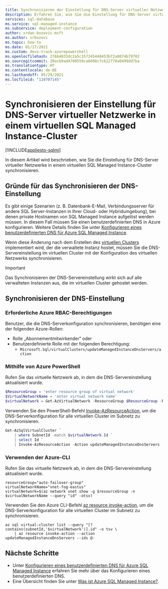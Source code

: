 ```yaml
---
title: Synchronisieren der Einstellung für DNS-Server virtueller Netzwerke in einem virtuellen SQL Managed Instance-Cluster
description: Erfahren Sie, wie Sie die Einstellung für DNS-Server virtueller Netzwerke in einem virtuellen SQL Managed Instance-Cluster synchronisieren.
services: sql-database
ms.service: sql-managed-instance
ms.subservice: deployment-configuration
author: srdan-bozovic-msft
ms.author: srbozovi
ms.topic: how-to
ms.date: 01/17/2021
ms.custom: devx-track-azurepowershell
ms.openlocfilehash: 276b4033dc2a5c157245448453b72a8074b79702
ms.sourcegitcommit: 20acb9ad4700559ca0d98c7c622770a0499dd7ba
ms.translationtype: HT
ms.contentlocale: de-DE
ms.lasthandoff: 05/29/2021
ms.locfileid: "110707145"
---
```

# <a name="synchronize-virtual-network-dns-servers-setting-on-sql-managed-instance-virtual-cluster"></a>Synchronisieren der Einstellung für DNS-Server virtueller Netzwerke in einem virtuellen SQL Managed Instance-Cluster
[!INCLUDE[appliesto-sqlmi](../includes/appliesto-sqlmi.md)]

In diesem Artikel wird beschrieben, wie Sie die Einstellung für DNS-Server virtueller Netzwerke in einem virtuellen SQL Managed Instance-Cluster synchronisieren.

## <a name="when-to-synchronize-the-dns-setting"></a>Gründe für das Synchronisieren der DNS-Einstellung

Es gibt einige Szenarien (z. B. Datenbank-E-Mail, Verbindungsserver für andere SQL Server-Instanzen in Ihrer Cloud- oder Hybridumgebung), bei denen private Hostnamen von SQL Managed Instance aufgelöst werden müssen. In diesem Fall müssen Sie einen benutzerdefinierten DNS in Azure konfigurieren. Weitere Details finden Sie unter [Konfigurieren eines benutzerdefinierten DNS für Azure SQL Managed Instance](custom-dns-configure.md).

Wenn diese Änderung nach dem Erstellen des [virtuellen Clusters](connectivity-architecture-overview.md#virtual-cluster-connectivity-architecture) implementiert wird, der die verwaltete Instanz hostet, müssen Sie die DNS-Servereinstellung im virtuellen Cluster mit der Konfiguration des virtuellen Netzwerks synchronisieren.

> [!IMPORTANT]
> Das Synchronisieren der DNS-Servereinstellung wirkt sich auf alle verwalteten Instanzen aus, die im virtuellen Cluster gehostet werden.

## <a name="how-to-synchronize-the-dns-setting"></a>Synchronisieren der DNS-Einstellung

### <a name="azure-rbac-permissions-required"></a>Erforderliche Azure RBAC-Berechtigungen

Benutzer, die die DNS-Serverkonfiguration synchronisieren, benötigen eine der folgenden Azure-Rollen:

- Rolle „Abonnementmitwirkender“ oder
- Benutzerdefinierte Rolle mit der folgenden Berechtigung:
  - `Microsoft.Sql/virtualClusters/updateManagedInstanceDnsServers/action`

### <a name="use-azure-powershell"></a>Mithilfe von Azure PowerShell

Rufen Sie das virtuelle Netzwerk ab, in dem die DNS-Servereinstellung aktualisiert wurde.

```PowerShell
$ResourceGroup = 'enter resource group of virtual network'
$VirtualNetworkName = 'enter virtual network name'
$virtualNetwork = Get-AzVirtualNetwork -ResourceGroup $ResourceGroup -Name $VirtualNetworkName
```
Verwenden Sie den PowerShell-Befehl [Invoke-AzResourceAction](/powershell/module/az.resources/invoke-azresourceaction), um die DNS-Serverkonfiguration für alle virtuellen Cluster im Subnetz zu synchronisieren.

```PowerShell
Get-AzSqlVirtualCluster `
    | where SubnetId -match $virtualNetwork.Id `
    | select Id `
    | Invoke-AzResourceAction -Action updateManagedInstanceDnsServers -Force
```
### <a name="use-the-azure-cli"></a>Verwenden der Azure-CLI

Rufen Sie das virtuelle Netzwerk ab, in dem die DNS-Servereinstellung aktualisiert wurde.

```Azure CLI
resourceGroup="auto-failover-group"
virtualNetworkName="vnet-fog-eastus"
virtualNetwork=$(az network vnet show -g $resourceGroup -n $virtualNetworkName --query "id" -otsv)
```

Verwenden Sie den Azure CLI-Befehl [az resource invoke-action](/cli/azure/resource#az_resource_invoke_action), um die DNS-Serverkonfiguration für alle virtuellen Cluster im Subnetz zu synchronisieren.

```Azure CLI
az sql virtual-cluster list --query "[? contains(subnetId,'$virtualNetwork')].id" -o tsv \
    | az resource invoke-action --action updateManagedInstanceDnsServers --ids @-
```
## <a name="next-steps"></a>Nächste Schritte

- Unter [Konfigurieren eines benutzerdefinierten DNS für Azure SQL Managed Instance](custom-dns-configure.md) erfahren Sie mehr über das Konfigurieren eines benutzerdefinierten DNS.
- Eine Übersicht finden Sie unter [Was ist Azure SQL Managed Instance?](sql-managed-instance-paas-overview.md).
